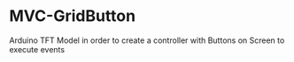# MVC-GridButton
Arduino TFT Model in order to create a controller with Buttons on Screen to execute events
